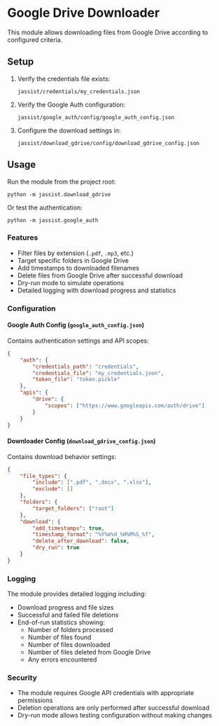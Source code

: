 # Google Drive Downloader

This module allows downloading files from Google Drive according to configured criteria.

## Setup

1. Verify the credentials file exists:
   ```
   jassist/credentials/my_credentials.json
   ```

2. Verify the Google Auth configuration:
   ```
   jassist/google_auth/config/google_auth_config.json
   ```

3. Configure the download settings in:
   ```
   jassist/download_gdrive/config/download_gdrive_config.json
   ```

## Usage

Run the module from the project root:

```
python -m jassist.download_gdrive
```

Or test the authentication:
```
python -m jassist.google_auth
```

### Features

- Filter files by extension (`.pdf`, `.mp3`, etc.)
- Target specific folders in Google Drive
- Add timestamps to downloaded filenames
- Delete files from Google Drive after successful download
- Dry-run mode to simulate operations
- Detailed logging with download progress and statistics

### Configuration

#### Google Auth Config (`google_auth_config.json`)
Contains authentication settings and API scopes:

```json
{
    "auth": {
        "credentials_path": "credentials",
        "credentials_file": "my_credentials.json",
        "token_file": "token.pickle"
    },
    "apis": {
        "drive": {
            "scopes": ["https://www.googleapis.com/auth/drive"]
        }
    }
}
```

#### Downloader Config (`download_gdrive_config.json`)
Contains download behavior settings:

```json
{
    "file_types": {
        "include": [".pdf", ".docx", ".xlsx"],
        "exclude": []
    },
    "folders": {
        "target_folders": ["root"]
    },
    "download": {
        "add_timestamps": true,
        "timestamp_format": "%Y%m%d_%H%M%S_%f",
        "delete_after_download": false,
        "dry_run": true
    }
}
```

### Logging

The module provides detailed logging including:

- Download progress and file sizes
- Successful and failed file deletions
- End-of-run statistics showing:
  - Number of folders processed
  - Number of files found
  - Number of files downloaded
  - Number of files deleted from Google Drive
  - Any errors encountered

### Security

- The module requires Google API credentials with appropriate permissions
- Deletion operations are only performed after successful download
- Dry-run mode allows testing configuration without making changes 